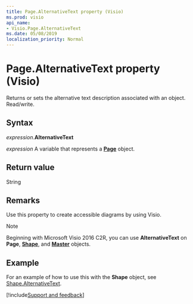 ```yaml
---
title: Page.AlternativeText property (Visio)
ms.prod: visio
api_name:
- Visio.Page.AlternativeText
ms.date: 05/08/2019
localization_priority: Normal
---
```


# Page.AlternativeText property (Visio)

Returns or sets the alternative text description associated with an object. Read/write.

## Syntax

_expression_.**AlternativeText**

_expression_ A variable that represents a **[Page](visio.page.md)** object.

## Return value

String

## Remarks

Use this property to create accessible diagrams by using Visio.

> [!NOTE] 
> Beginning with Microsoft Visio 2016 C2R, you can use **AlternativeText** on **Page**, **[Shape](visio.shape.md)**, and **[Master](visio.master.md)** objects. 

## Example

For an example of how to use this with the **Shape** object, see [Shape.AlternativeText](Visio.Shape.AlternativeText.md#example).


[!include[Support and feedback](~/includes/feedback-boilerplate.md)]